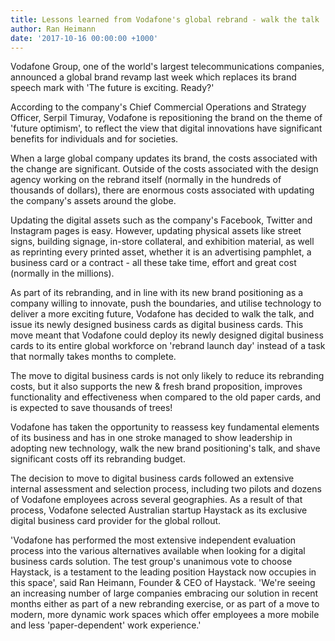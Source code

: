 ```yaml
---
title: Lessons learned from Vodafone's global rebrand - walk the talk
author: Ran Heimann
date: '2017-10-16 00:00:00 +1000'
---
```


Vodafone Group, one of the world's largest telecommunications companies, announced a global brand revamp last week which replaces its brand speech mark with 'The future is exciting. Ready?'

According to the company's Chief Commercial Operations and Strategy Officer, Serpil Timuray, Vodafone is repositioning the brand on the theme of 'future optimism', to reflect the view that digital innovations have significant benefits for individuals and for societies.

When a large global company updates its brand, the costs associated with the change are significant. Outside of the costs associated with the design agency working on the rebrand itself (normally in the hundreds of thousands of dollars), there are enormous costs associated with updating the company's assets around the globe. 

Updating the digital assets such as the company's Facebook, Twitter and Instagram pages is easy. However, updating physical assets like street signs, building signage, in-store collateral, and exhibition material, as well as reprinting every printed asset, whether it is an advertising pamphlet, a business card or a contract - all these take time, effort and great cost (normally in the millions).

As part of its rebranding, and in line with its new brand positioning as a company willing to innovate, push the boundaries, and utilise technology to deliver a more exciting future, Vodafone has decided to walk the talk, and issue its newly designed business cards as digital business cards. This move meant that Vodafone could deploy its newly designed digital business cards to its entire global workforce on 'rebrand launch day' instead of a task that normally takes months to complete.

The move to digital business cards is not only likely to reduce its rebranding costs, but it also supports the new & fresh brand proposition, improves functionality and effectiveness when compared to the old paper cards, and is expected to save thousands of trees!

Vodafone has taken the opportunity to reassess key fundamental elements of its business and has in one stroke managed to show leadership in adopting new technology, walk the new brand positioning's talk, and shave significant costs off its rebranding budget. 

The decision to move to digital business cards followed an extensive internal assessment and selection process, including two pilots and dozens of Vodafone employees across several geographies.  As a result of that process, Vodafone selected Australian startup Haystack as its exclusive digital business card provider for the global rollout.

'Vodafone has performed the most extensive independent evaluation process into the various alternatives available when looking for a digital business cards solution. The test group's unanimous vote to choose Haystack, is a testament to the leading position Haystack now occupies in this space', said Ran Heimann, Founder & CEO of Haystack. 'We're seeing an increasing number of large companies embracing our solution in recent months either as part of a new rebranding exercise, or as part of a move to modern, more dynamic work spaces which offer employees a more mobile and less 'paper-dependent' work experience.'